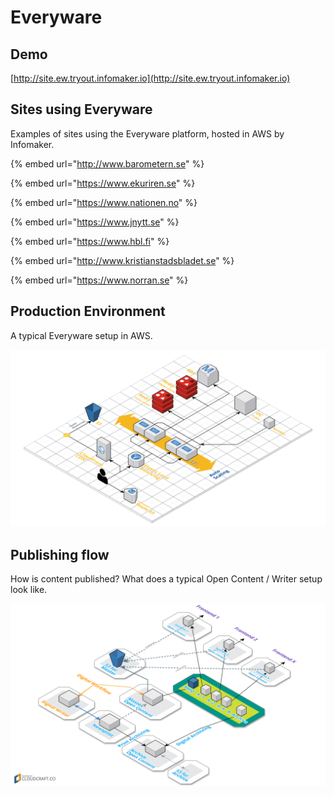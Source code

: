 # Everyware

## Demo

[http://site.ew.tryout.infomaker.io](http://site.ew.tryout.infomaker.io)

## Sites using Everyware

Examples of sites using the Everyware platform, hosted in AWS by Infomaker.

{% embed url="http://www.barometern.se" %}

{% embed url="https://www.ekuriren.se" %}

{% embed url="https://www.nationen.no" %}

{% embed url="https://www.jnytt.se" %}

{% embed url="https://www.hbl.fi" %}

{% embed url="http://www.kristianstadsbladet.se" %}

{% embed url="https://www.norran.se" %}

## Production Environment

A typical Everyware setup in AWS.

![](../.gitbook/assets/everyware-example3.png)

## Publishing flow

How is content published? What does a typical Open Content / Writer setup look like.

![](../.gitbook/assets/satellite-oc.png)


